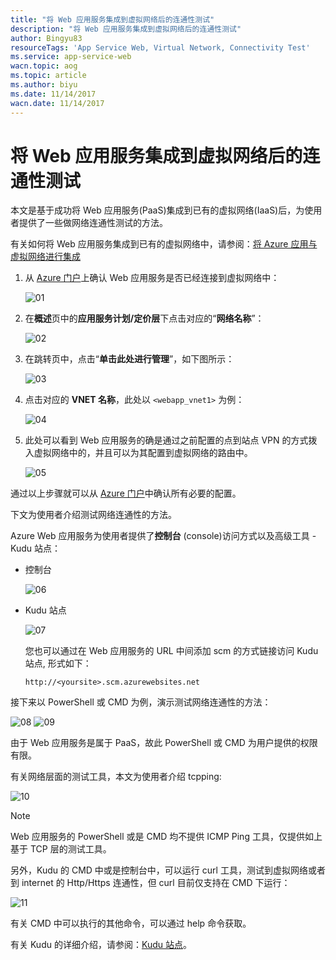 ```yaml
---
title: "将 Web 应用服务集成到虚拟网络后的连通性测试"
description: "将 Web 应用服务集成到虚拟网络后的连通性测试"
author: Bingyu83
resourceTags: 'App Service Web, Virtual Network, Connectivity Test'
ms.service: app-service-web
wacn.topic: aog
ms.topic: article
ms.author: biyu
ms.date: 11/14/2017
wacn.date: 11/14/2017
---
```


# 将 Web 应用服务集成到虚拟网络后的连通性测试

本文是基于成功将 Web 应用服务(PaaS)集成到已有的虚拟网络(IaaS)后，为使用者提供了一些做网络连通性测试的方法。

有关如何将 Web 应用服务集成到已有的虚拟网络中，请参阅：[将 Azure 应用与虚拟网络进行集成](https://docs.azure.cn/zh-cn/app-service/web-sites-integrate-with-vnet)

1. 从 [Azure 门户](https://portal.azure.cn)上确认 Web 应用服务是否已经连接到虚拟网络中：

    ![01](media/aog-app-service-web-integrate-into-virtual-network-connectivity-test/01.png)

2. 在**概述**页中的**应用服务计划/定价层**下点击对应的“**网络名称**”：

    ![02](media/aog-app-service-web-integrate-into-virtual-network-connectivity-test/02.png)

3. 在跳转页中，点击“**单击此处进行管理**”，如下图所示：

    ![03](media/aog-app-service-web-integrate-into-virtual-network-connectivity-test/03.png)

4. 点击对应的 **VNET 名称**，此处以 `<webapp_vnet1>` 为例：

    ![04](media/aog-app-service-web-integrate-into-virtual-network-connectivity-test/04.png)

5. 此处可以看到 Web 应用服务的确是通过之前配置的点到站点 VPN 的方式拨入虚拟网络中的，并且可以为其配置到虚拟网络的路由中。

    ![05](media/aog-app-service-web-integrate-into-virtual-network-connectivity-test/05.png)

通过以上步骤就可以从 [Azure 门户](https://portal.azure.cn)中确认所有必要的配置。

下文为使用者介绍测试网络连通性的方法。

Azure Web 应用服务为使用者提供了**控制台** (console)访问方式以及高级工具 - Kudu 站点：

- 控制台

    ![06](media/aog-app-service-web-integrate-into-virtual-network-connectivity-test/06.png)

- Kudu 站点

    ![07](media/aog-app-service-web-integrate-into-virtual-network-connectivity-test/07.png)


    您也可以通过在 Web 应用服务的 URL 中间添加 scm 的方式链接访问 Kudu 站点, 形式如下：

    ```
    http://<yoursite>.scm.azurewebsites.net
    ```

接下来以 PowerShell 或 CMD 为例，演示测试网络连通性的方法：

![08](media/aog-app-service-web-integrate-into-virtual-network-connectivity-test/08.png)
![09](media/aog-app-service-web-integrate-into-virtual-network-connectivity-test/09.png)

由于 Web 应用服务是属于 PaaS，故此 PowerShell 或 CMD 为用户提供的权限有限。

有关网络层面的测试工具，本文为使用者介绍 tcpping:

![10](media/aog-app-service-web-integrate-into-virtual-network-connectivity-test/10.png)

> [!NOTE]
> Web 应用服务的 PowerShell 或是 CMD 均不提供 ICMP Ping 工具，仅提供如上基于 TCP 层的测试工具。

另外，Kudu 的 CMD 中或是控制台中，可以运行 curl 工具，测试到虚拟网络或者到 internet 的 Http/Https 连通性，但 curl 目前仅支持在 CMD 下运行：

![11](media/aog-app-service-web-integrate-into-virtual-network-connectivity-test/11.png)

有关 CMD 中可以执行的其他命令，可以通过 help 命令获取。

有关 Kudu 的详细介绍，请参阅：[Kudu 站点](https://github.com/projectkudu/kudu/wiki)。